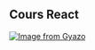 ## Cours React 

[![Image from Gyazo](https://i.gyazo.com/2c800ac2384e3d6e9c5c70ce23e62244.gif)](https://gyazo.com/2c800ac2384e3d6e9c5c70ce23e62244)


